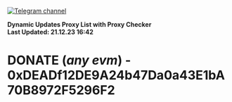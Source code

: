 [![Telegram channel](https://img.shields.io/endpoint?url=https://runkit.io/damiankrawczyk/telegram-badge/branches/master?url=https://t.me/n4z4v0d)](https://t.me/n4z4v0d) 

**Dynamic Updates Proxy List with Proxy Checker**  
**Last Updated: 21.12.23 16:42**

# DONATE (_any evm_) - 0xDEADf12DE9A24b47Da0a43E1bA70B8972F5296F2

